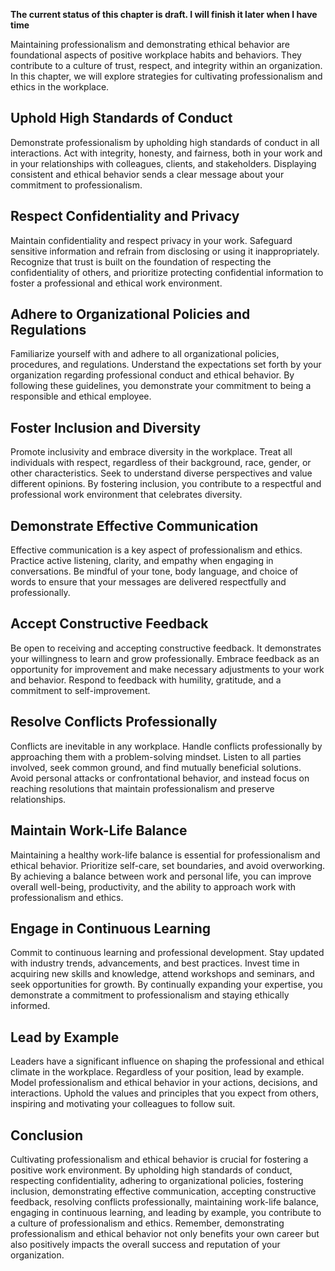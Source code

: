 **The current status of this chapter is draft. I will finish it later when I have time**

Maintaining professionalism and demonstrating ethical behavior are foundational aspects of positive workplace habits and behaviors. They contribute to a culture of trust, respect, and integrity within an organization. In this chapter, we will explore strategies for cultivating professionalism and ethics in the workplace.

Uphold High Standards of Conduct
--------------------------------

Demonstrate professionalism by upholding high standards of conduct in all interactions. Act with integrity, honesty, and fairness, both in your work and in your relationships with colleagues, clients, and stakeholders. Displaying consistent and ethical behavior sends a clear message about your commitment to professionalism.

Respect Confidentiality and Privacy
-----------------------------------

Maintain confidentiality and respect privacy in your work. Safeguard sensitive information and refrain from disclosing or using it inappropriately. Recognize that trust is built on the foundation of respecting the confidentiality of others, and prioritize protecting confidential information to foster a professional and ethical work environment.

Adhere to Organizational Policies and Regulations
-------------------------------------------------

Familiarize yourself with and adhere to all organizational policies, procedures, and regulations. Understand the expectations set forth by your organization regarding professional conduct and ethical behavior. By following these guidelines, you demonstrate your commitment to being a responsible and ethical employee.

Foster Inclusion and Diversity
------------------------------

Promote inclusivity and embrace diversity in the workplace. Treat all individuals with respect, regardless of their background, race, gender, or other characteristics. Seek to understand diverse perspectives and value different opinions. By fostering inclusion, you contribute to a respectful and professional work environment that celebrates diversity.

Demonstrate Effective Communication
-----------------------------------

Effective communication is a key aspect of professionalism and ethics. Practice active listening, clarity, and empathy when engaging in conversations. Be mindful of your tone, body language, and choice of words to ensure that your messages are delivered respectfully and professionally.

Accept Constructive Feedback
----------------------------

Be open to receiving and accepting constructive feedback. It demonstrates your willingness to learn and grow professionally. Embrace feedback as an opportunity for improvement and make necessary adjustments to your work and behavior. Respond to feedback with humility, gratitude, and a commitment to self-improvement.

Resolve Conflicts Professionally
--------------------------------

Conflicts are inevitable in any workplace. Handle conflicts professionally by approaching them with a problem-solving mindset. Listen to all parties involved, seek common ground, and find mutually beneficial solutions. Avoid personal attacks or confrontational behavior, and instead focus on reaching resolutions that maintain professionalism and preserve relationships.

Maintain Work-Life Balance
--------------------------

Maintaining a healthy work-life balance is essential for professionalism and ethical behavior. Prioritize self-care, set boundaries, and avoid overworking. By achieving a balance between work and personal life, you can improve overall well-being, productivity, and the ability to approach work with professionalism and ethics.

Engage in Continuous Learning
-----------------------------

Commit to continuous learning and professional development. Stay updated with industry trends, advancements, and best practices. Invest time in acquiring new skills and knowledge, attend workshops and seminars, and seek opportunities for growth. By continually expanding your expertise, you demonstrate a commitment to professionalism and staying ethically informed.

Lead by Example
---------------

Leaders have a significant influence on shaping the professional and ethical climate in the workplace. Regardless of your position, lead by example. Model professionalism and ethical behavior in your actions, decisions, and interactions. Uphold the values and principles that you expect from others, inspiring and motivating your colleagues to follow suit.

Conclusion
----------

Cultivating professionalism and ethical behavior is crucial for fostering a positive work environment. By upholding high standards of conduct, respecting confidentiality, adhering to organizational policies, fostering inclusion, demonstrating effective communication, accepting constructive feedback, resolving conflicts professionally, maintaining work-life balance, engaging in continuous learning, and leading by example, you contribute to a culture of professionalism and ethics. Remember, demonstrating professionalism and ethical behavior not only benefits your own career but also positively impacts the overall success and reputation of your organization.
